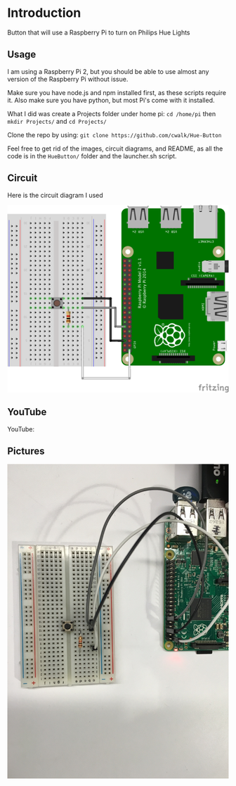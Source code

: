 # Introduction
Button that will use a Raspberry Pi to turn on Philips Hue Lights

## Usage

I am using a Raspberry Pi 2, but you should be able to use almost any version of the Raspberry Pi without issue.

Make sure you have node.js and npm installed first, as these scripts require it. Also make sure you have python, but most Pi's come with it installed.

What I did was create a Projects folder under home pi: `cd /home/pi` then `mkdir Projects/` and `cd Projects/`

Clone the repo by using: `git clone https://github.com/cwalk/Hue-Button`

Feel free to get rid of the images, circuit diagrams, and README, as all the code is in the `HueButton/` folder and the launcher.sh script.



## Circuit

Here is the circuit diagram I used

![HueButton](/HueButton.png?raw=true "HueButton")

## YouTube

YouTube: 

## Pictures

![Breadboard](/Breadboard.jpg?raw=true "Breadboard")

